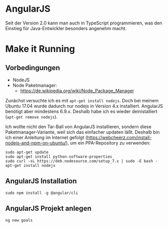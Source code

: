 # AngularJS
Seit der Version 2.0 kann man auch in TypeScript programmieren, was den Einstieg für Java-Entwickler besonders angenehm macht.

# Make it Running

## Vorbedingungen
* NodeJS
* Node Paketmanager:
  * https://de.wikipedia.org/wiki/Node_Package_Manager

Zunächst versuchte ich es mit `apt-get install nodejs`. Doch bei meinem Ubuntu 17.04 wurde dadurch nur nodejs in Version 4.x installiert. AngularJS benötigt aber mindestens 6.9.x. Deshalb habe ich es wieder deinistalliert (`apt-get remove nodejs`). 

Ich wollte nicht den Tar-Ball von AngularJS installieren, sondern diese Paketmanager-Variante, weil sich das einfacher updaten läßt. Deshalb bin ich einer Anleitung im Internet gefolgt (https://webcheerz.com/install-nodejs-and-npm-on-ubuntu/), um ein PPA-Repository zu verwenden:

```
sudo apt-get update
sudo apt-get install python-software-properties
sudo curl -sL https://deb.nodesource.com/setup_7.x | sudo -E bash -
apt-get install nodejs
```

## AngularJS Installation
```
sudo npm install -g @angular/cli
```

## AngularJS Projekt anlegen
```
ng new goals
```
